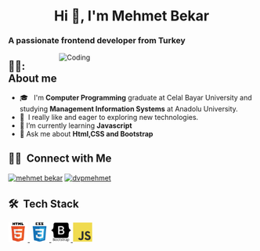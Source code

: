 <h1 align="center">Hi 👋, I'm Mehmet Bekar</h1>
<h3 align="left">A passionate frontend developer from Turkey</h3>
<img align="right" alt="Coding" width="400"src="https://www.lambdatest.com/resources/images/news24.gif">


## 👨‍💻: &nbsp; About me
- 🎓 &nbsp; I'm **Computer Programming** graduate at Celal Bayar University and studying **Management Information Systems** at Anadolu University.
- 🤔 &nbsp;I really like and eager to exploring new technologies.
- 🌱 I’m currently learning **Javascript**
- 💬 Ask me about **Html,CSS and Bootstrap**

## 🤝🏻 &nbsp;Connect with Me
<p align="left">
<a href="https://linkedin.com/in/mehmetbekar" target="blank"><img align="center" src="https://raw.githubusercontent.com/rahuldkjain/github-profile-readme-generator/master/src/images/icons/Social/linked-in-alt.svg" alt="mehmet bekar" height="30" width="40" /></a>
<a href="https://www.hackerrank.com/dvpmehmet" target="blank"><img align="center" src="https://raw.githubusercontent.com/rahuldkjain/github-profile-readme-generator/master/src/images/icons/Social/hackerrank.svg" alt="dvpmehmet" height="30" width="40" /></a>
</p>

## 🛠 &nbsp;Tech Stack
<p align="left"> <a href="https://getbootstrap.com" target="_blank" rel="noreferrer">
<img src="https://raw.githubusercontent.com/devicons/devicon/master/icons/html5/html5-original-wordmark.svg" alt="html5" width="40" height="40"/> </a> 
  <a href="https://developer.mozilla.org/en-US/docs/Web/JavaScript" target="_blank" rel="noreferrer">
<img src="https://raw.githubusercontent.com/devicons/devicon/master/icons/css3/css3-original-wordmark.svg" alt="css3" width="40" height="40"/> </a> 
  <a href="https://www.w3.org/html/" target="_blank" rel="noreferrer">
<img src="https://raw.githubusercontent.com/devicons/devicon/master/icons/bootstrap/bootstrap-plain-wordmark.svg" alt="bootstrap" width="40" height="40"/> </a> 
  <a href="https://www.w3schools.com/css/" target="_blank" rel="noreferrer">
<img src="https://raw.githubusercontent.com/devicons/devicon/master/icons/javascript/javascript-original.svg" alt="javascript" width="40" height="40"/> </a> </p>
 

